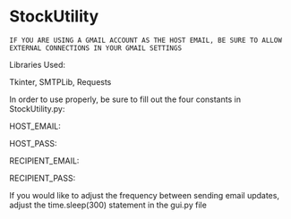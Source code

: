# StockUtility

~~~~~~~~~~~~~~~~~~~~~~~~~~~~~~~~~~~~~~~~~~~~~~~~~~~~~~~~~~~~~~~~~~~~~~~~~~~~~~~~~~~~~~~~~~~~~~~~~~~~~~~~~~~~~~~~
IF YOU ARE USING A GMAIL ACCOUNT AS THE HOST EMAIL, BE SURE TO ALLOW EXTERNAL CONNECTIONS IN YOUR GMAIL SETTINGS
~~~~~~~~~~~~~~~~~~~~~~~~~~~~~~~~~~~~~~~~~~~~~~~~~~~~~~~~~~~~~~~~~~~~~~~~~~~~~~~~~~~~~~~~~~~~~~~~~~~~~~~~~~~~~~~~

Libraries Used:

Tkinter, SMTPLib, Requests

In order to use properly, be sure to fill out the four constants in StockUtility.py:

HOST_EMAIL:

HOST_PASS:

RECIPIENT_EMAIL:

RECIPIENT_PASS:

If you would like to adjust the frequency between sending email updates, adjust the time.sleep(300) statement in the gui.py file
